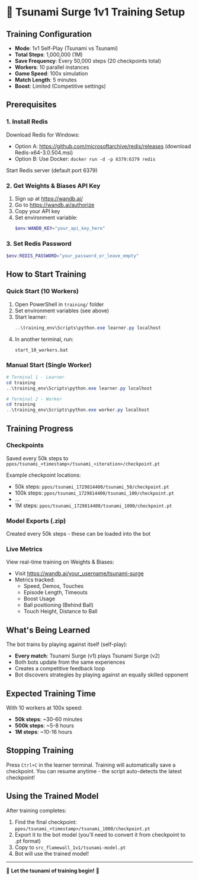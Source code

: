 # 🌊 Tsunami Surge 1v1 Training Setup

## Training Configuration
- **Mode**: 1v1 Self-Play (Tsunami vs Tsunami)
- **Total Steps**: 1,000,000 (1M)
- **Save Frequency**: Every 50,000 steps (20 checkpoints total)
- **Workers**: 10 parallel instances
- **Game Speed**: 100x simulation
- **Match Length**: 5 minutes
- **Boost**: Limited (Competitive settings)

## Prerequisites

### 1. Install Redis
Download Redis for Windows:
- Option A: https://github.com/microsoftarchive/redis/releases (download Redis-x64-3.0.504.msi)
- Option B: Use Docker: `docker run -d -p 6379:6379 redis`

Start Redis server (default port 6379)

### 2. Get Weights & Biases API Key
1. Sign up at https://wandb.ai/
2. Go to https://wandb.ai/authorize
3. Copy your API key
4. Set environment variable:
   ```powershell
   $env:WANDB_KEY="your_api_key_here"
   ```

### 3. Set Redis Password
```powershell
$env:REDIS_PASSWORD="your_password_or_leave_empty"
```

## How to Start Training

### Quick Start (10 Workers)
1. Open PowerShell in `training/` folder
2. Set environment variables (see above)
3. Start learner:
   ```powershell
   ..\training_env\Scripts\python.exe learner.py localhost
   ```
4. In another terminal, run:
   ```
   start_10_workers.bat
   ```

### Manual Start (Single Worker)
```powershell
# Terminal 1 - Learner
cd training
..\training_env\Scripts\python.exe learner.py localhost

# Terminal 2 - Worker
cd training
..\training_env\Scripts\python.exe worker.py localhost
```

## Training Progress

### Checkpoints
Saved every 50k steps to `ppos/tsunami_<timestamp>/tsunami_<iteration>/checkpoint.pt`

Example checkpoint locations:
- 50k steps: `ppos/tsunami_1729814400/tsunami_50/checkpoint.pt`
- 100k steps: `ppos/tsunami_1729814400/tsunami_100/checkpoint.pt`
- ...
- 1M steps: `ppos/tsunami_1729814400/tsunami_1000/checkpoint.pt`

### Model Exports (.zip)
Created every 50k steps - these can be loaded into the bot

### Live Metrics
View real-time training on Weights & Biases:
- Visit https://wandb.ai/your_username/tsunami-surge
- Metrics tracked:
  - Speed, Demos, Touches
  - Episode Length, Timeouts
  - Boost Usage
  - Ball positioning (Behind Ball)
  - Touch Height, Distance to Ball

## What's Being Learned

The bot trains by playing against itself (self-play):
- **Every match**: Tsunami Surge (v1) plays Tsunami Surge (v2)
- Both bots update from the same experiences
- Creates a competitive feedback loop
- Bot discovers strategies by playing against an equally skilled opponent

## Expected Training Time

With 10 workers at 100x speed:
- **50k steps**: ~30-60 minutes
- **500k steps**: ~5-8 hours
- **1M steps**: ~10-16 hours

## Stopping Training

Press `Ctrl+C` in the learner terminal. Training will automatically save a checkpoint. You can resume anytime - the script auto-detects the latest checkpoint!

## Using the Trained Model

After training completes:
1. Find the final checkpoint: `ppos/tsunami_<timestamp>/tsunami_1000/checkpoint.pt`
2. Export it to the bot model (you'll need to convert it from checkpoint to .pt format)
3. Copy to `src_flamewall_1v1/tsunami-model.pt`
4. Bot will use the trained model!

---

🌊 **Let the tsunami of training begin!** 🌊
